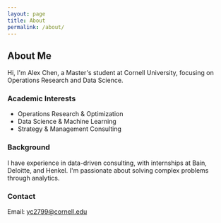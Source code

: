 ```yaml
---
layout: page
title: About
permalink: /about/
---
```



## About Me

Hi, I'm Alex Chen, a Master's student at Cornell University, focusing on Operations Research and Data Science.

### Academic Interests
- Operations Research & Optimization
- Data Science & Machine Learning
- Strategy & Management Consulting

### Background
I have experience in data-driven consulting, with internships at Bain, Deloitte, and Henkel. I'm passionate about solving complex problems through analytics.

### Contact
Email: yc2799@cornell.edu
